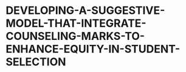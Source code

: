 # DEVELOPING-A-SUGGESTIVE-MODEL-THAT-INTEGRATE-COUNSELING-MARKS-TO-ENHANCE-EQUITY-IN-STUDENT-SELECTION